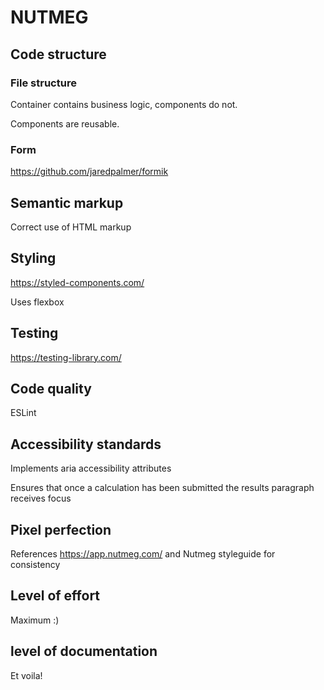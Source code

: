 # NUTMEG

## Code structure
### File structure
Container contains business logic, components do not.

Components are reusable.

### Form
https://github.com/jaredpalmer/formik

  
## Semantic markup
Correct use of HTML markup

## Styling
https://styled-components.com/

Uses flexbox

## Testing
https://testing-library.com/

## Code quality
ESLint

## Accessibility standards
Implements aria accessibility attributes

Ensures that once a calculation has been submitted the results paragraph receives focus

## Pixel perfection
References https://app.nutmeg.com/ and Nutmeg styleguide for consistency 

## Level of effort
Maximum :)

## level of documentation
Et voila!
